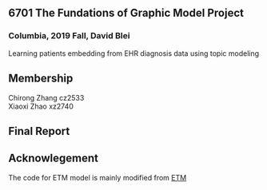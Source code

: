 ## 6701 The Fundations of Graphic Model Project   
### Columbia, 2019 Fall, David Blei
Learning patients embedding from EHR diagnosis data using topic modeling

## Membership

Chirong Zhang cz2533   
Xiaoxi Zhao xz2740

## Final Report


## Acknowlegement
The code for ETM model is mainly modified from [ETM](https://github.com/adjidieng/ETM)



